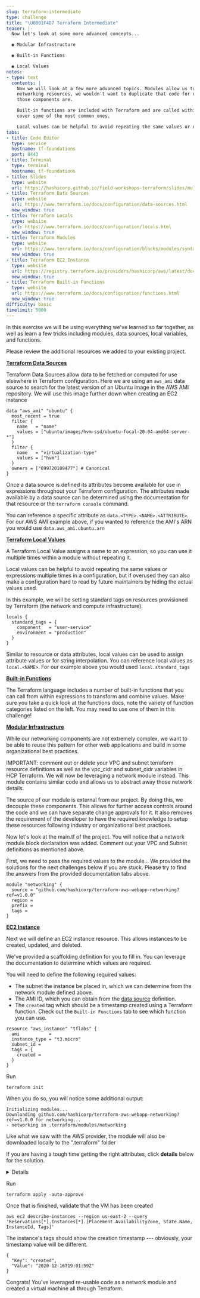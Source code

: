 ```yaml
---
slug: terraform-intermediate
type: challenge
title: "\U0001F4D7 Terraform Intermediate"
teaser: |-
  Now let's look at some more advanced concepts...

  ◉ Modular Infrastructure

  ◉ Built-in Functions

  ◉ Local Values
notes:
- type: text
  contents: |
    Now we will look at a few more advanced topics. Modules allow us to break up our code into reusable components. If all of our applications need foundational
    networking resources, we wouldn't want to duplicate that code for every application we deploy. This also gives organizations finer control on who the authors of
    those components are.

    Built-in functions are included with Terraform and are called within expressions to transform and combine values. We won't cover all that are available but will
    cover some of the most common ones.

    Local values can be helpful to avoid repeating the same values or expressions multiple times in a configuration.
tabs:
- title: Code Editor
  type: service
  hostname: tf-foundations
  port: 8443
- title: Terminal
  type: terminal
  hostname: tf-foundations
- title: Slides
  type: website
  url: https://hashicorp.github.io/field-workshops-terraform/slides/multi-cloud/hcp-terraform/tf-intermediate/#2
- title: Terraform Data Sources
  type: website
  url: https://www.terraform.io/docs/configuration/data-sources.html
  new_window: true
- title: Terraform Locals
  type: website
  url: https://www.terraform.io/docs/configuration/locals.html
  new_window: true
- title: Terraform Modules
  type: website
  url: https://www.terraform.io/docs/configuration/blocks/modules/syntax.html
  new_window: true
- title: Terraform EC2 Instance
  type: website
  url: https://registry.terraform.io/providers/hashicorp/aws/latest/docs/resources/instance
  new_window: true
- title: Terraform Built-in Functions
  type: website
  url: https://www.terraform.io/docs/configuration/functions.html
  new_window: true
difficulty: basic
timelimit: 5000
---
```

In this exercise we will be using everything we've learned so far together, as well as learn a few tricks including modules, data sources, local variables, and functions.

Please review the additional resources we added to your existing project.

[<ins>**Terraform Data Sources**</ins>](https://www.terraform.io/docs/configuration/data-sources.html)

Terraform Data Sources allow data to be fetched or computed for use elsewhere in Terraform configuration. Here we are using an `aws_ami` data source to search for the latest version
of an Ubuntu image in the AWS AMI repository. We will use this image further down when creating an EC2 instance

```
data "aws_ami" "ubuntu" {
  most_recent = true
  filter {
    name   = "name"
    values = ["ubuntu/images/hvm-ssd/ubuntu-focal-20.04-amd64-server-*"]
  }
  filter {
    name   = "virtualization-type"
    values = ["hvm"]
  }
  owners = ["099720109477"] # Canonical
}
```

Once a data source is defined its attributes become available for use in expressions throughout your Terraform configuration. The attributes made available by a data source can be determined using the documentation for that resource or the `terraform console` command.

You can reference a specific attribute as `data.<TYPE>.<NAME>.<ATTRIBUTE>`. For our AWS AMI example above, if you wanted to reference the AMI's ARN you would use `data.aws_ami.ubuntu.arn`

[<ins>**Terraform Local Values**</ins>](https://www.terraform.io/docs/configuration/locals.html)

A Terraform Local Value assigns a name to an expression, so you can use it multiple times within a module without repeating it.

Local values can be helpful to avoid repeating the same values or expressions multiple times in a configuration, but if overused they can also make a
configuration hard to read by future maintainers by hiding the actual values used.

In this example, we will be setting standard tags on resources provisioned by Terraform (the network and compute infrastructure).

```
locals {
  standard_tags = {
    component   = "user-service"
    environment = "production"
  }
}
```

Similar to resource or data attributes, local values can be used to assign attribute values or for string interpolation. You can reference local values as `local.<NAME>`.
For our example above you would used `local.standard_tags`

[<ins>**Built-in Functions**</ins>](https://www.terraform.io/docs/configuration/functions.html)

The Terraform language includes a number of built-in functions that you can call from within expressions to transform and combine values. Make sure you take a quick look at the functions docs, note the variety of function categories listed on the left. You may need to use one of them in this challenge!

[<ins>**Modular Infrastructure**</ins>](https://www.terraform.io/docs/configuration/modules.html)

While our networking components are not extremely complex, we want to be able to reuse this pattern for other web applications and build in some
organizational best practices.

IMPORTANT: comment out or delete your VPC and subnet terraform resource definitions as well as the vpc_cidr and subnet_cidr variables in HCP Terraform. We will now be
leveraging a network module instead. This module contains similar code and allows us to abstract away those network details.

The source of our module is external from our project. By doing this, we decouple these components. This allows for further access controls around the code
and we can have separate change approvals for it. It also removes the requirement of the developer to have the required knowledge to setup these resources
following industry or organizational best practices.

Now let's look at the main.tf of the project. You will notice that a network module block declaration was added. Comment out your VPC and Subnet definitions as mentioned
above.

First, we need to pass the required values to the module... We provided the solutions for the next challenges below if you are stuck. Please try to find the answers from
the provided documentation tabs above.

```
module "networking" {
  source = "github.com/hashicorp/terraform-aws-webapp-networking?ref=v1.0.0"
  region =
  prefix =
  tags =
}
```

[<ins>**EC2 Instance**</ins>](https://registry.terraform.io/providers/hashicorp/aws/latest/docs/resources/instance)

Next we will define an EC2 instance resource. This allows instances to be created, updated, and deleted.

We've provided a scaffolding definition for you to fill in. You can leverage the documentation to determine which values are required.

You will need to define the following required values:
  - The subnet the instance be placed in, which we can determine from the network module defined above.
  - The AMI ID, which you can obtain from the [data source](https://registry.terraform.io/providers/hashicorp/aws/latest/docs/data-sources/ami) definition.
  - The `created` tag which should be a timestamp created using a Terraform function. Check out the `Built-in Functions` tab to see which function you can use.

```
resource "aws_instance" "tflabs" {
  ami           =
  instance_type = "t3.micro"
  subnet_id =
  tags = {
    created =
  }
}
```

Run
```
terraform init
```

When you do so, you will notice some additional output:
```
Initializing modules...
Downloading github.com/hashicorp/terraform-aws-webapp-networking?ref=v1.0.0 for networking...
- networking in .terraform/modules/networking
```
Like what we saw with the AWS provider, the module will also be downloaded locally to the ".terraform" folder


If you are having a tough time getting the right attributes, click **details** below for the solution.

<details>

**Module declaration**
```
module "networking" {
  source = "github.com/hashicorp/terraform-aws-webapp-networking?ref=v1.0.0"
  region = var.region
  prefix = "${var.prefix}-network"
  tags = local.standard_tags
}
```
**EC2 declaration**
```
resource "aws_instance" "tflabs" {
  ami           = data.aws_ami.ubuntu.id
  instance_type = "t3.micro"
  subnet_id = module.networking.subnet_id
  tags = {
      created = timestamp()
  }
}
```
</details>

Run
```
terraform apply -auto-approve
```

Once that is finished, validate that the VM has been created
```
aws ec2 describe-instances --region us-east-2 --query 'Reservations[*].Instances[*].[Placement.AvailabilityZone, State.Name, InstanceId, Tags]'
```
The instance's tags should show the creation timestamp --- obviously, your timestamp value will be different.
```
{
  "Key": "created",
  "Value": "2020-12-16T19:01:59Z"
}
```
Congrats! You've leveraged re-usable code as a network module and created a virtual machine all through Terraform.
